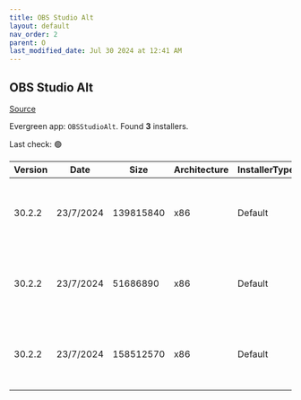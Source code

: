 ```yaml
---
title: OBS Studio Alt
layout: default
nav_order: 2
parent: O
last_modified_date: Jul 30 2024 at 12:41 AM
---
```


## OBS Studio Alt

[Source](https://obsproject.com/)

Evergreen app: `OBSStudioAlt`. Found **3** installers.

Last check: 🟢

| Version | Date      | Size      | Architecture | InstallerType | Type | URI                                                                                                                                                                                                                    |
| ------- | --------- | --------- | ------------ | ------------- | ---- | ---------------------------------------------------------------------------------------------------------------------------------------------------------------------------------------------------------------------- |
| 30.2.2  | 23/7/2024 | 139815840 | x86          | Default       | exe  | [https://github.com/obsproject/obs-studio/releases/download/30.2.2/OBS-Studio-30.2.2-Windows-Installer.exe](https://github.com/obsproject/obs-studio/releases/download/30.2.2/OBS-Studio-30.2.2-Windows-Installer.exe) |
| 30.2.2  | 23/7/2024 | 51686890  | x86          | Default       | zip  | [https://github.com/obsproject/obs-studio/releases/download/30.2.2/OBS-Studio-30.2.2-Windows-PDBs.zip](https://github.com/obsproject/obs-studio/releases/download/30.2.2/OBS-Studio-30.2.2-Windows-PDBs.zip)           |
| 30.2.2  | 23/7/2024 | 158512570 | x86          | Default       | zip  | [https://github.com/obsproject/obs-studio/releases/download/30.2.2/OBS-Studio-30.2.2-Windows.zip](https://github.com/obsproject/obs-studio/releases/download/30.2.2/OBS-Studio-30.2.2-Windows.zip)                     |
